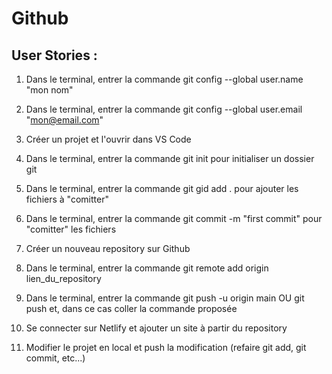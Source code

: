 # Github

## User Stories :

1. Dans le terminal, entrer la commande git config --global user.name "mon nom"

2. Dans le terminal, entrer la commande git config --global user.email "mon@email.com"

3. Créer un projet et l'ouvrir dans VS Code

4. Dans le terminal, entrer la commande git init pour initialiser un dossier git

5. Dans le terminal, entrer la commande git gid add . pour ajouter les fichiers à "comitter"

6. Dans le terminal, entrer la commande git commit -m "first commit" pour "comitter" les fichiers

7. Créer un nouveau repository sur Github

8. Dans le terminal, entrer la commande git remote add origin lien_du_repository

9. Dans le terminal, entrer la commande git push -u origin main OU git push et, dans ce cas coller la commande proposée

10. Se connecter sur Netlify et ajouter un site à partir du repository

11. Modifier le projet en local et push la modification (refaire git add, git commit, etc...)
